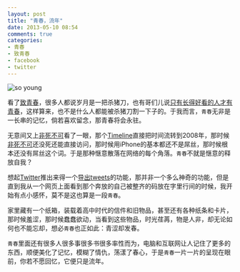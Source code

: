 ```yaml
---
layout: post
title: "青春，流年"
date: 2013-05-10 08:54
comments: true
categories:
- 青春
- 致青春
- facebook
- twitter 
---
```


![so young]

看了[致青春]，很多人都说岁月是一把杀猪刀，也有哥们儿说[只有长得好看的人才有青春]，这样算来，也不是什么人都能被杀猪刀割一下子的。于我而言，`青春`无非是一长串的记忆，倘若喜欢留念，那青春将会永驻。

无意间又上[非死不可]看了一眼，那个[Timeline]直接把时间流转到2008年，那时候[非死不可]还没死还能直接访问，那时候用iPhone的基本都还不是屌丝，那时候根本还没有屌丝这个词。于是那种惬意散落在网络的每个角落。`青春`不就是惬意的释放自我？

想起[Twitter]推出来得一个[导出tweets]的功能，那并非一个多么神奇的功能，但是直到我从一个网页上面看到那个奔放的自己被整齐的码放在字里行间的时候，我开始有点小感怀，莫不是这也算是一段`青春`。

家里藏有一个纸箱，装载着高中时代的信件和旧物品，甚至还有各种纸条和卡片，那时候羞涩，那时候蠢蠢欲动，当看到这些物品，时光荏苒，物是人非，却无论如何也不能忘却，想必`青春`也正如此：青涩却发春。

`青春`里面还有很多人很多事很多书很多率性而为，电脑和互联网让人记住了更多的东西，顺便美化了记忆，模糊了情仇，荡漾了春心，于是`青春`一片一片的呈现在眼前，你若不愿回忆，它便只是流年。


[致青春]: http://movie.douban.com/subject/6973376/
[只有长得好看的人才有青春]: http://huati.weibo.com/40114?from=523&order=time
[非死不可]: http://facebook.com/
[Timeline]: https://www.facebook.com/andy.wang.54772728?ref=tn_tnmn
[Twitter]: http://twitter.com
[导出tweets]: http://www.wangyaodi.com/tweets/index.html

[so young]: https://www.evernote.com/shard/s8/sh/75d506ed-b0cf-4aec-bb85-cdb2e9e5663f/485232c7f3a48be6a5c97c823a9622c5/res/a946dbf0-fdb9-4d14-9695-016523e2eb5b/so_young.jpg?resizeSmall&width=832